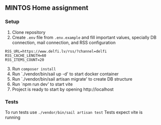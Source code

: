 ## MINTOS Home assignment

### Setup

1. Clone repository
2. Create `.env` file from `.env.example` and fill important values, specially DB connection, mail connection, and RSS configuration
```
RSS_URL=https://www.delfi.lv/rss/?channel=delfi
RSS_CACHE_LENGTH=60
RSS_ITEMS_COUNT=20
```
3. Run `composer install`
4. Run `./vendor/bin/sail up -d' to start docker container
5. Run `./vendor/bin/sail artisan migrate' to create DB structure
6. Run `npm run dev' to start vite
7. Project is ready to start by opening http://localhost

### Tests

To run tests use `./vendor/bin/sail artisan test`
Tests expect vite is running
